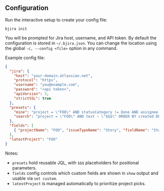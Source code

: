 ## Configuration

Run the interactive setup to create your config file:

```
bjira init
```

You will be prompted for Jira host, username, and API token. By default the configuration is stored in `~/.bjira.json`. You can change the location using the global `-c, --config <file>` option in any command.

Example config file:

```json
{
  "jira": {
    "host": "your-domain.atlassian.net",
    "protocol": "https",
    "username": "you@example.com",
    "password": "<api token>",
    "apiVersion": 3,
    "strictSSL": true
  },
  "presets": {
    "mine": "project = \"FOO\" AND statusCategory != Done AND assignee = currentUser()",
    "search": "project = \"FOO\" AND text ~ \"$$$\" ORDER BY created DESC"
  },
  "fields": [
    { "projectName": "FOO", "issueTypeName": "Story", "fieldName": "Story Points" }
  ],
  "latestProject": "FOO"
}
```

Notes:
- `presets` hold reusable JQL, with `$$$` placeholders for positional parameters.
- `fields` config controls which custom fields are shown in `show` output and usable via `set custom`.
- `latestProject` is managed automatically to prioritize project picks.

